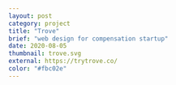 ```yaml
---
layout: post
category: project
title: "Trove"
brief: "web design for compensation startup"
date: 2020-08-05
thumbnail: trove.svg
external: https://trytrove.co/
color: "#fbc02e"
---
```

